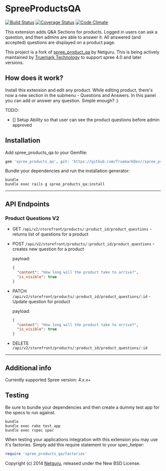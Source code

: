 SpreeProductsQA
===============
[![Build Status](https://travis-ci.org/netguru/spree_products_qa.png)](https://travis-ci.org/netguru/spree_products_qa)
[![Coverage Status](https://coveralls.io/repos/netguru/spree_products_qa/badge.png?branch=master)](https://coveralls.io/r/netguru/spree_products_qa?branch=master)
[![Code Climate](https://codeclimate.com/github/netguru/spree_products_qa.png)](https://codeclimate.com/github/netguru/spree_products_qa)

This extension adds Q&A Sections for products. Logged in users can ask a question, and then admins are able to answer it.
All answered (and accepted) questions are displayed on a product page.

This project is a fork of [spree_product_qa](https://github.com/netguru/spree_products_qa) by Netguru.
This is being actively maintained by [Truemark Technology](https://www.truemark.dev) to support spree 4.0 and later versions.

How does it work?
-------------
Install this extension and edit any product.
While editing product, there's now a new section in the submenu - Questions and Answers.
In this panel you can add or answer any question. Simple enough? :)

TODO:
- [] Setup Ability so that user can see the product questions before admin approved

Installation
------------

Add spree_products_qa to your Gemfile:

```ruby
gem 'spree_products_qa', git: 'https://github.com/TruemarkDev//spree_products_qa.git', branch: 'v2020'
```

Bundle your dependencies and run the installation generator:

```shell
bundle
bundle exec rails g spree_products_qa:install
```
---------------
## API Endpoints

### Product Questions V2

- GET `/api/v2/storefront/products/:product_id/product_questions` - returns list of questions for a product

- POST `/api/v2/storefront/products/:product_id/product_questions` - creates new question for a product

    payload:
    ```json
    {
      "content": "How long will the product take to arrive?",
      "is_visible": true
    }
    ```
- PATCH `/api/v2/storefront/products/:product_id/product_questions/:id` - Update question for product

    payload:
    ```json
    {
      "content": "How long will the product take to arrive?",
      "is_visible": true
    }
    ```
- DELETE `/api/v2/storefront/products/:product_id/product_questions/:id`

---------------

Additional info
---------------
Currently supported Spree version: 4.x.x+

Testing
-------

Be sure to bundle your dependencies and then create a dummy test app for the specs to run against.

```shell
bundle
bundle exec rake test_app
bundle exec rspec spec
```

When testing your applications integration with this extension you may use it's factories.
Simply add this require statement to your spec_helper:

```ruby
require 'spree_products_qa/factories'
```

Copyright (c) 2014 [Netguru](https://netguru.co), released under the New BSD License.

